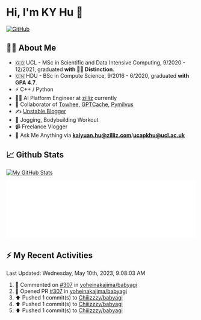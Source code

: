 # Hi, I'm KY Hu 👋

[![GitHub](https://img.shields.io/badge/dynamic/json?logo=github&label=GitHub&labelColor=495867&color=495867&query=%24.data.totalSubs&url=https%3A%2F%2Fapi.spencerwoo.com%2Fsubstats%2F%3Fsource%3Dgithub%26queryKey%3Dhayschan&style=flat-square)](https://github.com/Chiiizzzy)

## 🧑‍💻 About Me


- 🇬🇧 UCL - MSc in Scientific and Data Intensive Computing, 9/2020 - 12/2021, graduated **with 🧑‍🎓 Distinction**.
- 🇨🇳 HDU - BSc in Compute Science, 9/2016 - 6/2020, graduated **with GPA 4.7**.
- ⚡️ C++ / Python
- 🧑‍💻 AI Platform Engineer at [zilliz](https://zilliz.com/) currently
- 💬 Collaborator of [Towhee](https://github.com/towhee-io/towhee), [GPTCache](https://github.com/zilliztech/GPTCache), [Pymilvus](https://github.com/milvus-io/pymilvus)
- ✍️ [Unstable Blogger](https://blog.csdn.net/DooDia)
- 🏃 Jogging, Bodybuilding Workout
- 📹 Freelance Vlogger
- 📮 Ask Me Anything via **[kaiyuan.hu@zilliz.com](mailto:kaiyuan.hu@zilliz.com)**/**[ucapkhu@ucl.ac.uk](ucapkhu@ucl.ac.uk)**


## 📈 Github Stats

[![My GitHub Stats](https://github-readme-stats.vercel.app/api?username=Chiiizzzy&show_icons=true&theme=gotham)](https://github-readme-stats.vercel.app/api?username=Chiiizzzy&show_icons=true&theme=gotham)

<!-- [![Ashutosh's github activity graph](https://github-readme-activity-graph.cyclic.app/graph?username=Chiiizzzy&theme=dracula)](https://github.com/Chiiizzzy/github-readme-activity-graph) -->


![Metrics 👋](/metrics.plugin.followup.user.svg)

## ⚡️ My Recent Activities

<!--RECENT_ACTIVITY:last_update-->
Last Updated: Wednesday, May 10th, 2023, 9:08:03 AM
<!--RECENT_ACTIVITY:last_update_end-->

<!--RECENT_ACTIVITY:start-->
1. 💬 Commented on [#307](https://github.com/yoheinakajima/babyagi/pull/307#issuecomment-1541316474) in [yoheinakajima/babyagi](https://github.com/yoheinakajima/babyagi)<br>
2. 💪 Opened PR [#307](https://github.com/yoheinakajima/babyagi/pull/307) in [yoheinakajima/babyagi](https://github.com/yoheinakajima/babyagi)<br>
3. ⬆️ Pushed 1 commit(s) to [Chiiizzzy/babyagi](https://github.com/Chiiizzzy/babyagi)<br>
4. ⬆️ Pushed 1 commit(s) to [Chiiizzzy/babyagi](https://github.com/Chiiizzzy/babyagi)<br>
5. ⬆️ Pushed 1 commit(s) to [Chiiizzzy/babyagi](https://github.com/Chiiizzzy/babyagi)<br>
<!--RECENT_ACTIVITY:end-->
